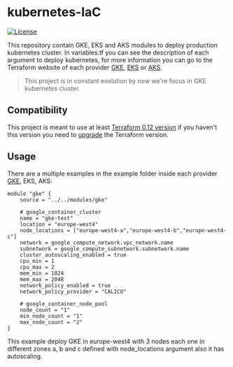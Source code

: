 # kubernetes-IaC

[![License](https://img.shields.io/badge/License-Apache%202.0-blue.svg)](https://opensource.org/licenses/Apache-2.0)


This repository contain GKE, EKS and AKS modules to deploy production kubernetes cluster. In variables.tf you can see the description of each argument to deploy kubernetes, for more information you can go to the Terraform website of each provider [GKE](https://www.terraform.io/docs/providers/google/r/container_cluster.html), [EKS](https://www.terraform.io/docs/providers/aws/r/eks_cluster.html) or [AKS](https://www.terraform.io/docs/providers/azurerm/r/kubernetes_cluster.html).

> This project is in constant evolution by now we're focus in GKE kubernetes cluster.

## Compatibility

This project is meant to use at least [Terraform  0.12 version](https://www.terraform.io/downloads.html) if you haven't this version you need to [upgrade](https://www.terraform.io/upgrade-guides/0-12.html) the Terraform version.

## Usage

There are a multiple examples in the example folder inside each provider [GKE](https://github.com/namku/kubernetes-IaC/tree/master/gcp/examples), EKS, AKS:

```
module "gke" {
    source = "../../modules/gke"

    # google_container_cluster
    name = "gke-test"
    location = "europe-west4"
    node_locations = ["europe-west4-a","europe-west4-b","europe-west4-c"]
    network = google_compute_network.vpc_network.name
    subnetwork = google_compute_subnetwork.subnetwork.name
    cluster_autoscaling_enabled = true
    cpu_min = 1
    cpu_max = 2
    mem_min = 1024
    mem_max = 2048
    network_policy_enabled = true
    network_policy_provider = "CALICO"

    # google_container_node_pool
    node_count = "1"
    min_node_count = "1"
    max_node_count = "2"
}
```
This example deploy GKE in europe-west4 with 3 nodes each one in different zones a, b and c defined with node_locations argument also it has autoscaling.